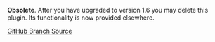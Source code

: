 **Obsolete**. After you have upgraded to version 1.6 you may delete this plugin. Its functionality is now provided elsewhere.

[GitHub Branch Source](https://github.com/jenkinsci/github-branch-source-plugin)
